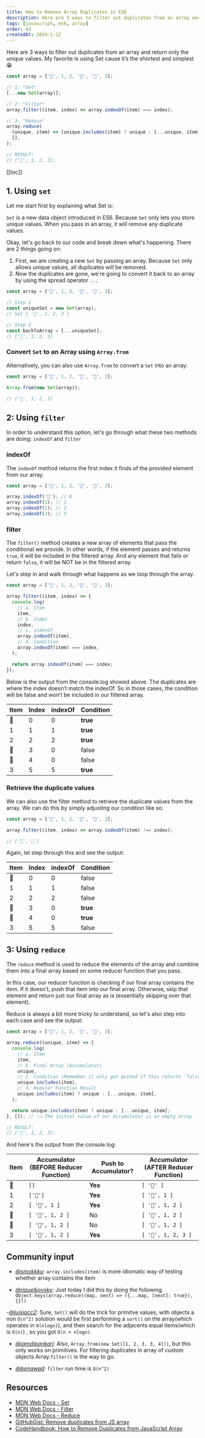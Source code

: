 ```yaml
---
title: How to Remove Array Duplicates in ES6
description: Here are 3 ways to filter out duplicates from an array and return only the unique values.
tags: [javascript, es6, array]
order: 43
createdAt: 2019-1-12
---
```


Here are 3 ways to filter out duplicates from an array and return only the unique values. My favorite is using Set cause it’s the shortest and simplest 😁

```javascript
const array = ['🐑', 1, 2, '🐑', '🐑', 3];

// 1: "Set"
[...new Set(array)];

// 2: "Filter"
array.filter((item, index) => array.indexOf(item) === index);

// 3: "Reduce"
array.reduce(
  (unique, item) => (unique.includes(item) ? unique : [...unique, item]),
  [],
);

// RESULT:
// ['🐑', 1, 2, 3];
```

[[toc]]

## 1. Using `set`

Let me start first by explaining what Set is:

`Set` is a new data object introduced in ES6. Because `Set` only lets you store unique values. When you pass in an array, it will remove any duplicate values.

Okay, let's go back to our code and break down what's happening. There are 2 things going on:

1. First, we are creating a new `Set` by passing an array. Because `Set` only allows unique values, all duplicates will be removed.
2. Now the duplicates are gone, we're going to convert it back to an array by using the spread operator `...`

```javascript
const array = ['🐑', 1, 2, '🐑', '🐑', 3];

// Step 1
const uniqueSet = new Set(array);
// Set { '🐑', 1, 2, 3 }

// Step 2
const backToArray = [...uniqueSet];
// ['🐑', 1, 2, 3]
```

### Convert `Set` to an Array using `Array.from`

Alternatively, you can also use `Array.from` to convert a `Set` into an array:

```javascript
const array = ['🐑', 1, 2, '🐑', '🐑', 3];

Array.from(new Set(array));

// ['🐑', 1, 2, 3]
```

## 2: Using `filter`

In order to understand this option, let's go through what these two methods are doing: `indexOf` and `filter`

### indexOf

The `indexOf` method returns the first index it finds of the provided element from our array.

```javascript
const array = ['🐑', 1, 2, '🐑', '🐑', 3];

array.indexOf('🐑'); // 0
array.indexOf(1); // 1
array.indexOf(2); // 2
array.indexOf(3); // 5
```

### filter

The `filter()` method creates a new array of elements that pass the conditional we provide. In other words, if the element passes and returns `true`, it will be included in the filtered array. And any element that fails or return `false`, it will be NOT be in the filtered array.

Let's step in and walk through what happens as we loop through the array.

```javascript
const array = ['🐑', 1, 2, '🐑', '🐑', 3];

array.filter((item, index) => {
  console.log(
    // a. Item
    item,
    // b. Index
    index,
    // c. indexOf
    array.indexOf(item),
    // d. Condition
    array.indexOf(item) === index,
  );

  return array.indexOf(item) === index;
});
```

Below is the output from the console.log showed above. The duplicates are where the index doesn’t match the indexOf. So in those cases, the condition will be false and won’t be included in our filtered array.

| Item | Index | indexOf | Condition |
| ---- | ----- | ------- | --------- |
| 🐑   | 0     | 0       | **true**  |
| 1    | 1     | 1       | **true**  |
| 2    | 2     | 2       | **true**  |
| 🐑   | 3     | 0       | false     |
| 🐑   | 4     | 0       | false     |
| 3    | 5     | 5       | **true**  |

### Retrieve the duplicate values

We can also use the filter method to retrieve the duplicate values from the array. We can do this by simply adjusting our condition like so:

```javascript
const array = ['🐑', 1, 2, '🐑', '🐑', 3];

array.filter((item, index) => array.indexOf(item) !== index);

// ['🐑','🐑']
```

Again, let step through this and see the output:

| Item | Index | indexOf | Condition |
| ---- | ----- | ------- | --------- |
| 🐑   | 0     | 0       | false     |
| 1    | 1     | 1       | false     |
| 2    | 2     | 2       | false     |
| 🐑   | 3     | 0       | **true**  |
| 🐑   | 4     | 0       | **true**  |
| 3    | 5     | 5       | false     |

## 3: Using `reduce`

The `reduce` method is used to reduce the elements of the array and combine them into a final array based on some reducer function that you pass.

In this case, our reducer function is checking if our final array contains the item. If it doesn't, push that item into our final array. Otherwise, skip that element and return just our final array as is (essentially skipping over that element).

Reduce is always a bit more tricky to understand, so let's also step into each case and see the output:

```javascript
const array = ['🐑', 1, 2, '🐑', '🐑', 3];

array.reduce((unique, item) => {
  console.log(
    // a. Item
    item,
    // b. Final Array (Accumulator)
    unique,
    // c. Condition (Remember it only get pushed if this returns `false`)
    unique.includes(item),
    // d. Reducer Function Result
    unique.includes(item) ? unique : [...unique, item],
  );

  return unique.includes(item) ? unique : [...unique, item];
}, []); // 👈 The initial value of our Accumulator is an empty array

// RESULT:
// ['🐑', 1, 2, 3];
```

And here's the output from the console.log:

| Item | Accumulator (BEFORE Reducer Function) | Push to Accumulator? | Accumulator (AFTER Reducer Function) |
| ---- | ------------------------------------- | -------------------- | ------------------------------------ |
| 🐑   | `[]`                                  | **Yes**              | `[ '🐑' ]`                           |
| 1    | `['🐑']`                              | **Yes**              | `[ '🐑', 1 ]`                        |
| 2    | `[ '🐑', 1 ]`                         | **Yes**              | `[ '🐑', 1, 2 ]`                     |
| 🐑   | `[ '🐑', 1, 2 ]`                      | No                   | `[ '🐑', 1, 2 ]`                     |
| 🐑   | `[ '🐑', 1, 2 ]`                      | No                   | `[ '🐑', 1, 2 ]`                     |
| 3    | `[ '🐑', 1, 2 ]`                      | **Yes**              | `[ '🐑', 1, 2, 3 ]`                  |

## Community input

- _[@smokkku](https://twitter.com/smokkku/status/1291417466577522688?s=21):_ `array.includes(item)` is more idiomatic way of testing whether array contains the item

- _[@riquelkovsky](https://twitter.com/riquelkovsky/status/1291541963573989377?s=21):_ Just today I did this by doing the following.
  `Object.keys(array.reduce((map, next) => ({...map, [next]: true}), {}))`

-_[@luisiacc2](https://twitter.com/luisiacc2/status/1291407146660311040?s=21):_ Sure, `Set()` will do the trick for primitve values, with objects a non `O(n^2)` solution would be first performing a `sort()` on the array(which operates in `O(nlogn)`), and then search for the adjacents equal items(which is `O(n)`) , so you got `O(n + nlogn)`.

- _[@iamdipankarj](https://twitter.com/iamdipankarj/status/1291395731639562246?s=21):_ Also, `Array.from(new Set([1, 2, 3, 3, 4]))`, but this only works on primitives. For filtering duplicates in array of custom objects Array.`filter()` is the way to go.

- _[@benawad](https://twitter.com/benawad/status/1291398037810683904?s=21):_ `filter` run time is `O(n^2)`

## Resources

- [MDN Web Docs - Set](https://developer.mozilla.org/en-US/docs/Web/JavaScript/Reference/Global_Objects/Set)
- [MDN Web Docs - Filter](https://developer.mozilla.org/en-US/docs/Web/JavaScript/Reference/Global_Objects/Array/filter)
- [MDN Web Docs - Reduce](https://developer.mozilla.org/en-US/docs/Web/JavaScript/Reference/Global_Objects/Array/reduce)
- [GitHubGist: Remove duplicates from JS array](https://gist.github.com/telekosmos/3b62a31a5c43f40849bb)
- [CodeHandbook: How to Remove Duplicates from JavaScript Array](https://codehandbook.org/how-to-remove-duplicates-from-javascript-array/)
